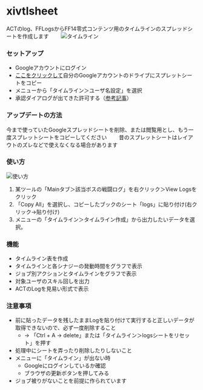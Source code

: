 # xivtlsheet
ACTのlog、FFLogsからFF14零式コンテンツ用のタイムラインのスプレッドシートを作成します　　
![タイムライン](https://i.imgur.com/Wpwljta.png)

### セットアップ
- Googleアカウントにログイン
- [ここをクリックして](https://docs.google.com/spreadsheets/d/1L8iDIn373U3rOGpw5KPLYQ3oE-U-BjJWxSTcbE4xbJE/copy)自分のGoogleアカウントのドライブにスプレットシートをコピー
- メニューから「タイムライン＞ユーザ名設定」を選択
- 承認ダイアログが出てきた許可する（[参考記事](https://www.virment.com/step-allow-google-apps-script/)）

### アップデートの方法
今まで使っていたGoogleスプレッドシートを削除、または閲覧用とし、もう一度スプレットシートをコピーしてください　　
昔のスプレットシートはレイアウトのズレなどで使えなくなる場合があります

### 使い方
![使い方](https://i.imgur.com/xRyYtho.gif)
1. 某ツールの「Mainタブ＞該当ボスの戦闘ログ」を右クリック＞View Logsをクリック
1. 「Copy All」を選択し、コピーしたブックのシート「logs」に貼り付け(右クリック→貼り付け)
1. メニューの「タイムライン＞タイムライン作成」から出力したいデータを選択。

### 機能
- タイムライン表を作成
- タイムラインと各シナジーの発動時間をグラフで表示
- ジョブ別アクションとタイムラインをグラフで表示
- 対象ユーザのスキル回しを出力
- ACTのLogを見易い形式で表示

### 注意事項
- 前に貼ったデータを残したままLogを貼り付けて実行すると正しいデータが取得できないので、必ず一度削除すること	
  - → 「Ctrl + A → delete」または「タイムライン＞logsシートをリセット」を押す
- 処理中にシートを弄ったり削除したりしないこと	
- メニューに「タイムライン」が出ない時	
  - Googleにログインしているか確認
  - ブラウザの更新ボタンを押してみる
- ジョブ被りがないことを前提に作られています	
